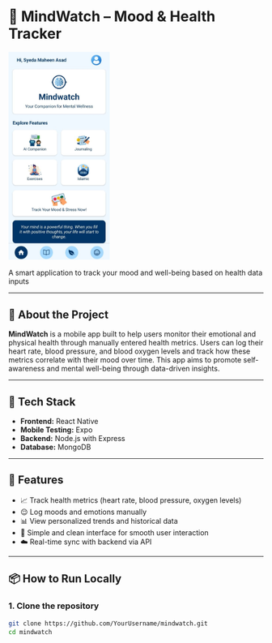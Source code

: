 # 🧠 MindWatch – Mood & Health Tracker

<a href="https://www.youtube.com/shorts/TgMM6biytZE" target="_blank">
  <img src="assets/mindwatch-demo-thumbnail.png.jpg" width="200" alt="Watch MindWatch Demo"/>
</a>


A smart application to track your mood and well-being based on health data inputs

---

## 📱 About the Project

**MindWatch** is a mobile app built to help users monitor their emotional and physical health through manually entered health metrics. Users can log their heart rate, blood pressure, and blood oxygen levels and track how these metrics correlate with their mood over time. This app aims to promote self-awareness and mental well-being through data-driven insights.

---

## 🔧 Tech Stack

- **Frontend:** React Native  
- **Mobile Testing:** Expo  
- **Backend:** Node.js with Express  
- **Database:** MongoDB

---

## 🚀 Features

- 📈 Track health metrics (heart rate, blood pressure, oxygen levels)  
- 😌 Log moods and emotions manually  
- 📊 View personalized trends and historical data  
- 🧭 Simple and clean interface for smooth user interaction  
- ☁️ Real-time sync with backend via API  

---

## 📦 How to Run Locally

### 1. Clone the repository

```bash
git clone https://github.com/YourUsername/mindwatch.git
cd mindwatch
